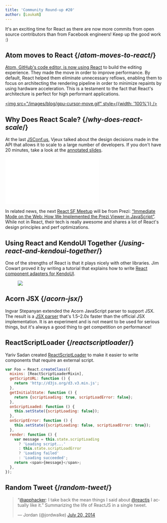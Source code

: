 ```yaml
---
title: 'Community Round-up #20'
author: [LoukaN]
---
```


It's an exciting time for React as there are now more commits from open source contributors than from Facebook engineers! Keep up the good work :)

## Atom moves to React {/*atom-moves-to-react*/}

[Atom, GitHub's code editor, is now using React](http://blog.atom.io/2014/07/02/moving-atom-to-react.html) to build the editing experience. They made the move in order to improve performance. By default, React helped them eliminate unnecessary reflows, enabling them to focus on architecting the rendering pipeline in order to minimize repaints by using hardware acceleration. This is a testament to the fact that React's architecture is perfect for high performant applications.

[<img src="/images/blog/gpu-cursor-move.gif" style={{width: '100%'}} />](http://blog.atom.io/2014/07/02/moving-atom-to-react.html)

## Why Does React Scale? {/*why-does-react-scale*/}

At the last [JSConf.us](http://2014.jsconf.us/), Vjeux talked about the design decisions made in the API that allows it to scale to a large number of developers. If you don't have 20 minutes, take a look at the [annotated slides](https://speakerdeck.com/vjeux/why-does-react-scale-jsconf-2014).

<iframe width={650} height={315} src="//www.youtube-nocookie.com/embed/D-ioDiacTm8" frameBorder={0} allowFullScreen />

## Live Editing {/*live-editing*/}

One of the best features of React is that it provides the foundations to implement concepts that were otherwise extremely difficult, like server-side rendering, undo-redo, rendering to non-DOM environments like canvas... [Dan Abramov](https://twitter.com/dan_abramov) got hot code reloading working with webpack in order to [live edit a React project](https://gaearon.github.io/react-hot-loader/)!

<iframe src="//player.vimeo.com/video/100010922" width="100%" height={315} webkitallowfullscreen mozallowfullscreen allowFullScreen />

## ReactIntl Mixin by Yahoo {/*reactintl-mixin-by-yahoo*/}

There are a couple of React-related projects that recently appeared on Yahoo's GitHub, the first one being an [internationalization mixin](https://github.com/yahoo/react-intl). It's great to see them getting excited about React and contributing back to the community.

```javascript
var MyComponent = React.createClass({
  mixins: [ReactIntlMixin],
  render: function () {
    return (
      <div>
        <p>
          {this.intlDate(1390518044403, {hour: 'numeric', minute: 'numeric'})}
        </p>
        <p>{this.intlNumber(400, {style: 'percent'})}</p>
      </div>
    );
  },
});

React.renderComponent(
  <MyComponent locales={['fr-FR']} />,
  document.getElementById('example')
);
```

## Thinking and Learning React {/*thinking-and-learning-react*/}

Josephine Hall, working at Icelab, used React to write a mobile-focused application. She wrote a blog post [“Thinking and Learning React.js”](http://icelab.com.au/articles/thinking-and-learning-reactjs/) to share her experience with elements they had to use. You'll learn about routing, event dispatch, touchable components, and basic animations.

## London React Meetup {/*london-react-meetup*/}

If you missed the last [London React Meetup](http://www.meetup.com/London-React-User-Group/events/191406572/), the video is available, with lots of great content.

- What's new in React 0.11 and how to improve performance by guaranteeing immutability
- State handling in React with Morearty.JS
- React on Rails - How to use React with Ruby on Rails to build isomorphic apps
- Building an isomorphic, real-time to-do list with moped and node.js

<iframe width="650" height="315" src="//www.youtube-nocookie.com/embed/CP3lvm5Ppqo" frameborder="0" allowfullscreen></iframe>

In related news, the next [React SF Meetup](http://www.meetup.com/ReactJS-San-Francisco/events/195518392/) will be from Prezi: [“Immediate Mode on the Web: How We Implemented the Prezi Viewer in JavaScript”](https://medium.com/prezi-engineering/how-and-why-prezi-turned-to-javascript-56e0ca57d135). While not in React, their tech is really awesome and shares a lot of React's design principles and perf optimizations.

## Using React and KendoUI Together {/*using-react-and-kendoui-together*/}

One of the strengths of React is that it plays nicely with other libraries. Jim Cowart proved it by writing a tutorial that explains how to write [React component adapters for KendoUI](http://www.ifandelse.com/using-reactjs-and-kendoui-together/).

<figure><a href="http://www.ifandelse.com/using-reactjs-and-kendoui-together/"><img src="/images/blog/kendoui.png" /></a></figure>

## Acorn JSX {/*acorn-jsx*/}

Ingvar Stepanyan extended the Acorn JavaScript parser to support JSX. The result is a [JSX parser](https://github.com/RReverser/acorn-jsx) that's 1.5–2.0x faster than the official JSX implementation. It is an experiment and is not meant to be used for serious things, but it's always a good thing to get competition on performance!

## ReactScriptLoader {/*reactscriptloader*/}

Yariv Sadan created [ReactScriptLoader](https://github.com/yariv/ReactScriptLoader) to make it easier to write components that require an external script.

```javascript
var Foo = React.createClass({
  mixins: [ReactScriptLoaderMixin],
  getScriptURL: function () {
    return 'http://d3js.org/d3.v3.min.js';
  },
  getInitialState: function () {
    return {scriptLoading: true, scriptLoadError: false};
  },
  onScriptLoaded: function () {
    this.setState({scriptLoading: false});
  },
  onScriptError: function () {
    this.setState({scriptLoading: false, scriptLoadError: true});
  },
  render: function () {
    var message = this.state.scriptLoading
      ? 'Loading script...'
      : this.state.scriptLoadError
      ? 'Loading failed'
      : 'Loading succeeded';
    return <span>{message}</span>;
  },
});
```

## Random Tweet {/*random-tweet*/}

<blockquote class="twitter-tweet" data-conversation="none" lang="en"><p>“<a href="https://twitter.com/apphacker">@apphacker</a>: I take back the mean things I said about <a href="https://twitter.com/reactjs">@reactjs</a> I actually like it.” Summarizing the life of ReactJS in a single tweet.</p>&mdash; Jordan (@jordwalke) <a href="https://twitter.com/jordwalke/statuses/490747339607265280">July 20, 2014</a></blockquote>
